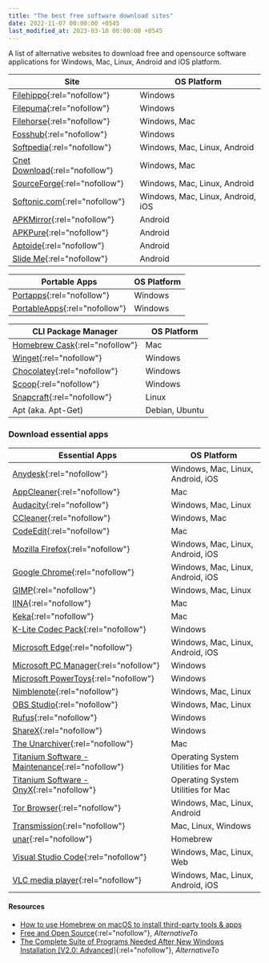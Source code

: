 ```yaml
---
title: "The best free software download sites"
date: 2022-11-07 00:00:00 +0545
last_modified_at: 2023-03-10 00:00:00 +0545
---
```


A list of alternative websites to download free and opensource software applications for Windows, Mac, Linux, Android and iOS platform.

| Site                                                         | OS Platform                       |
| ------------------------------------------------------------ | --------------------------------- |
| [Filehippo](https://filehippo.com/){:rel="nofollow"}         | Windows                           |
| [Filepuma](https://www.filepuma.com/){:rel="nofollow"}       | Windows                           |
| [Filehorse](https://www.filehorse.com/){:rel="nofollow"}     | Windows, Mac                      |
| [Fosshub](https://www.fosshub.com/){:rel="nofollow"}         | Windows                           |
| [Softpedia](https://www.softpedia.com/){:rel="nofollow"}     | Windows, Mac, Linux, Android      |
| [Cnet Download](https://download.cnet.com/){:rel="nofollow"} | Windows, Mac                      |
| [SourceForge](https://sourceforge.net/){:rel="nofollow"}     | Windows, Mac, Linux, Android      |
| [Softonic.com](https://en.softonic.com/){:rel="nofollow"}    | Windows, Mac, Linux, Android, iOS |
| [APKMirror](https://www.apkmirror.com/){:rel="nofollow"}     | Android                           |
| [APKPure](https://apkpure.com/){:rel="nofollow"}             | Android                           |
| [Aptoide](https://en.aptoide.com/){:rel="nofollow"}          | Android                           |
| [Slide Me](http://slideme.org/){:rel="nofollow"}             | Android                           |

| Portable Apps                                              | OS Platform |
| ---------------------------------------------------------- | ----------- |
| [Portapps](https://portapps.io/){:rel="nofollow"}          | Windows     |
| [PortableApps](https://portableapps.com/){:rel="nofollow"} | Windows     |

| CLI Package Manager                                                                          | OS Platform    |
| -------------------------------------------------------------------------------------------- | -------------- |
| [Homebrew Cask](https://github.com/Homebrew/homebrew-cask){:rel="nofollow"}                  | Mac            |
| [Winget](https://learn.microsoft.com/en-us/windows/package-manager/winget/){:rel="nofollow"} | Windows        |
| [Chocolatey](https://chocolatey.org/){:rel="nofollow"}                                       | Windows        |
| [Scoop](https://scoop.sh/){:rel="nofollow"}                                                  | Windows        |
| [Snapcraft](https://snapcraft.io/){:rel="nofollow"}                                          | Linux          |
| Apt (aka. Apt-Get)                                                                           | Debian, Ubuntu |

### Download essential apps

| Essential Apps                                                                                           | OS Platform                        |
| -------------------------------------------------------------------------------------------------------- | ---------------------------------- |
| [Anydesk](https://anydesk.com/en){:rel="nofollow"}                                                       | Windows, Mac, Linux, Android, iOS  |
| [AppCleaner](https://freemacsoft.net/appcleaner/){:rel="nofollow"}                                       | Mac                                |
| [Audacity](https://www.audacityteam.org/){:rel="nofollow"}                                               | Windows, Mac, Linux                |
| [CCleaner](https://www.ccleaner.com/ccleaner/builds){:rel="nofollow"}                                    | Windows, Mac                       |
| [CodeEdit](https://www.codeedit.app/){:rel="nofollow"}                                                   | Mac                                |
| [Mozilla Firefox](https://www.mozilla.org/en-US/firefox/browsers/){:rel="nofollow"}                      | Windows, Mac, Linux, Android, iOS  |
| [Google Chrome](https://www.google.com/chrome/){:rel="nofollow"}                                         | Windows, Mac, Linux, Android, iOS  |
| [GIMP](https://www.gimp.org/){:rel="nofollow"}                                                           | Windows, Mac, Linux                |
| [IINA](https://iina.io/){:rel="nofollow"}                                                                | Mac                                |
| [Keka](https://www.keka.io/en/){:rel="nofollow"}                                                         | Mac                                |
| [K-Lite Codec Pack](https://codecguide.com/){:rel="nofollow"}                                            | Windows                            |
| [Microsoft Edge](https://www.microsoft.com/en-us/edge){:rel="nofollow"}                                  | Windows, Mac, Linux, Android, iOS  |
| [Microsoft PC Manager](https://pcmanager.microsoft.com/){:rel="nofollow"}                                | Windows                            |
| [Microsoft PowerToys](https://learn.microsoft.com/en-us/windows/powertoys/){:rel="nofollow"}             | Windows                            |
| [Nimblenote](https://nimblenote.app/){:rel="nofollow"}                                                   | Windows, Mac, Linux                |
| [OBS Studio](https://obsproject.com/){:rel="nofollow"}                                                   | Windows, Mac, Linux                |
| [Rufus](https://rufus.ie/en/){:rel="nofollow"}                                                           | Windows                            |
| [ShareX](https://getsharex.com/){:rel="nofollow"}                                                        | Windows                            |
| [The Unarchiver](https://macpaw.com/the-unarchiver){:rel="nofollow"}                                     | Mac                                |
| [Titanium Software - Maintenance](https://www.titanium-software.fr/en/maintenance.html){:rel="nofollow"} | Operating System Utilities for Mac |
| [Titanium Software - OnyX](https://www.titanium-software.fr/en/onyx.html){:rel="nofollow"}               | Operating System Utilities for Mac |
| [Tor Browser](https://www.torproject.org/){:rel="nofollow"}                                              | Windows, Mac, Linux, Android       |
| [Transmission](https://transmissionbt.com/){:rel="nofollow"}                                             | Mac, Linux, Windows                |
| [unar](https://theunarchiver.com/command-line){:rel="nofollow"}                                          | Homebrew                           |
| [Visual Studio Code](https://code.visualstudio.com/){:rel="nofollow"}                                    | Windows, Mac, Linux, Web           |
| [VLC media player](https://www.videolan.org/vlc/index.html){:rel="nofollow"}                             | Windows, Mac, Linux, Android, iOS  |

#### Resources

- [How to use Homebrew on macOS to install third-party tools & apps](/how-to-use-homebrew-on-macos-to-install-third-party-tools-and-apps/)
- [Free and Open Source](https://alternativeto.net/list/15116/free-and-open-source/){:rel="nofollow"}, _AlternativeTo_
- [The Complete Suite of Programs Needed After New Windows Installation [V2.0: Advanced]](https://alternativeto.net/list/10598/the-complete-suite-of-programs-needed-after-new-windows-install-v2-0-advanced-/){:rel="nofollow"}, _AlternativeTo_
